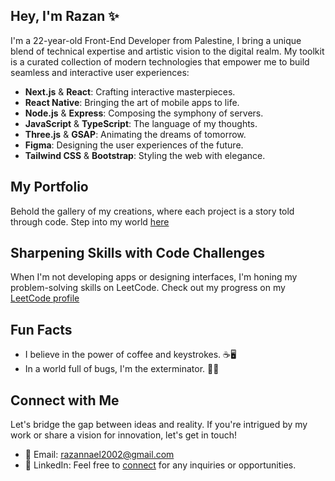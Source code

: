 ## Hey, I'm Razan ✨


I'm a 22-year-old Front-End Developer from Palestine, I bring a unique blend of technical expertise and artistic vision to the digital realm. My toolkit is a curated collection of modern technologies that empower me to build seamless and interactive user experiences:

- **Next.js** & **React**: Crafting interactive masterpieces.
- **React Native**: Bringing the art of mobile apps to life.
- **Node.js** & **Express**: Composing the symphony of servers.
- **JavaScript** & **TypeScript**: The language of my thoughts.
- **Three.js** & **GSAP**: Animating the dreams of tomorrow.
- **Figma**: Designing the user experiences of the future.
- **Tailwind CSS** & **Bootstrap**: Styling the web with elegance.

## My Portfolio
Behold the gallery of my creations, where each project is a story told through code. Step into my world [here](https://razan-portfolio.vercel.app/)

## Sharpening Skills with Code Challenges
When I'm not developing apps or designing interfaces, I'm honing my problem-solving skills on LeetCode. Check out my progress on my [LeetCode profile](https://leetcode.com/ra_zan/)

## Fun Facts
- I believe in the power of coffee and keystrokes. ☕🖥️
- In a world full of bugs, I'm the exterminator. 🐞🔨

## Connect with Me
Let's bridge the gap between ideas and reality. If you're intrigued by my work or share a vision for innovation, let's get in touch!

- 📧 Email: razannael2002@gmail.com
- 💼 LinkedIn: Feel free to [connect](https://www.linkedin.com/in/razan-tuhaimer/) for any inquiries or opportunities.

